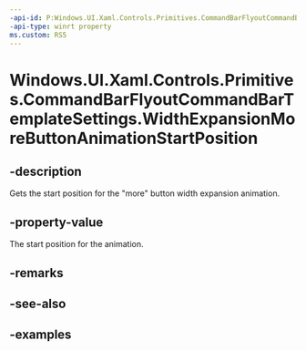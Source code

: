 ```yaml
---
-api-id: P:Windows.UI.Xaml.Controls.Primitives.CommandBarFlyoutCommandBarTemplateSettings.WidthExpansionMoreButtonAnimationStartPosition
-api-type: winrt property
ms.custom: RS5
---
```


<!-- Property syntax.
public double WidthExpansionMoreButtonAnimationStartPosition { get; }
-->

# Windows.UI.Xaml.Controls.Primitives.CommandBarFlyoutCommandBarTemplateSettings.WidthExpansionMoreButtonAnimationStartPosition

## -description

Gets the start position for the "more" button width expansion animation.

## -property-value

The start position for the animation.

## -remarks

## -see-also

## -examples

